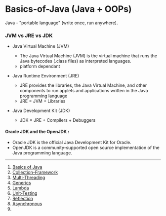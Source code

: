 # Basics-of-Java (Java + OOPs)

Java - "portable language" (write once, run anywhere).

### JVM vs JRE vs JDK

* Java Virtual Machine (JVM)
    
    * The Java Virtual Machine (JVM) is the virtual machine that runs the Java bytecodes (.class files) as interpreted languages.
    * platform dependant

* Java Runtime Environment (JRE)
    
    * JRE provides the libraries, the Java Virtual Machine, and other components to run applets and applications written in the Java programming language
    * JRE = JVM + Libraries

* Java Development Kit (JDK)
    
    * JDK = JRE + Compilers + Debuggers


#### Oracle JDK and the OpenJDK : 

* Oracle JDK is the official Java Development Kit for Oracle.
* OpenJDK is a community-supported open source implementation of the Java programming language.







---

1. [Basics of Java](https://github.com/Shiru99/Basics-of-Java)
2. [Collection-Framework](https://github.com/Shiru99/Collection-Framework)
3. [Multi-Threading](https://github.com/Shiru99/Multi-Threads-Synchronization)
4. [Generics](https://github.com/Shiru99/Basics-of-Java/tree/main/Generics)
5. [Lambda](https://github.com/Shiru99/Basics-of-Java/tree/main/Lambda)
6. [Unit-Testing](https://github.com/Shiru99/JUnit-5)
7. [Reflection](https://github.com/Shiru99/Basics-of-Java/tree/main/ReflectionAPI)
8. [Asynchronous](https://github.com/Shiru99/Basics-of-Java/tree/main/Asynchronous)
9. 

